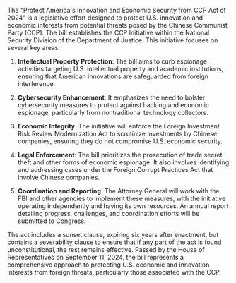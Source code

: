 The "Protect America's Innovation and Economic Security from CCP Act of 2024" is a legislative effort designed to protect U.S. innovation and economic interests from potential threats posed by the Chinese Communist Party (CCP). The bill establishes the CCP Initiative within the National Security Division of the Department of Justice. This initiative focuses on several key areas:

1. **Intellectual Property Protection**: The bill aims to curb espionage activities targeting U.S. intellectual property and academic institutions, ensuring that American innovations are safeguarded from foreign interference.

2. **Cybersecurity Enhancement**: It emphasizes the need to bolster cybersecurity measures to protect against hacking and economic espionage, particularly from nontraditional technology collectors.

3. **Economic Integrity**: The initiative will enforce the Foreign Investment Risk Review Modernization Act to scrutinize investments by Chinese companies, ensuring they do not compromise U.S. economic security.

4. **Legal Enforcement**: The bill prioritizes the prosecution of trade secret theft and other forms of economic espionage. It also involves identifying and addressing cases under the Foreign Corrupt Practices Act that involve Chinese companies.

5. **Coordination and Reporting**: The Attorney General will work with the FBI and other agencies to implement these measures, with the initiative operating independently and having its own resources. An annual report detailing progress, challenges, and coordination efforts will be submitted to Congress.

The act includes a sunset clause, expiring six years after enactment, but contains a severability clause to ensure that if any part of the act is found unconstitutional, the rest remains effective. Passed by the House of Representatives on September 11, 2024, the bill represents a comprehensive approach to protecting U.S. economic and innovation interests from foreign threats, particularly those associated with the CCP.